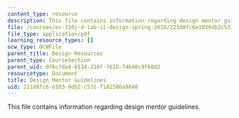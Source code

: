 ```yaml
---
content_type: resource
description: This file contains information regarding design mentor guidelines.
file: /courses/ec-720j-d-lab-ii-design-spring-2010/221d8fc6e1039db2c531f182586a9848_MITEC_720JS10_MentorGuide.pdf
file_type: application/pdf
learning_resource_types: []
ocw_type: OCWFile
parent_title: Design Resources
parent_type: CourseSection
parent_uid: 076c7da4-6534-216f-761b-74b48c9f68d2
resourcetype: Document
title: Design Mentor Guidelines
uid: 221d8fc6-e103-9db2-c531-f182586a9848
---
```

This file contains information regarding design mentor guidelines.


